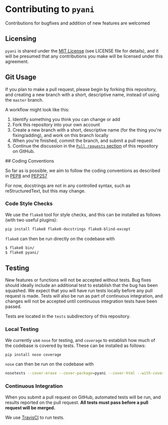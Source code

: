 # Contributing to `pyani`

Contributions for bugfixes and addition of new features are welcomed

## Licensing

`pyani` is shared under the [MIT License](https://opensource.org/licenses/MIT) (see LICENSE file for details), and it will be presumed that any contributions you make will be licensed under this agreement.

## Git Usage

If you plan to make a pull request, please begin by forking this repository, and creating a new branch with a short, descriptive name, instead of using the `master` branch.

A workflow might look like this:

1. Identify something you think you can change or add
2. Fork this repository into your own account
3. Create a new branch with a short, descriptive name (for the thing you're fixing/adding), and work on this branch locally
4. When you're finished, commit the branch, and submit a pull request
5. Continue the discussion in the [`Pull requests` section](https://github.com/widdowquinn/pyani/pulls) of this repository on GitHub.

## Coding Conventions

So far as is possible, we aim to follow the coding conventions as described in [PEP8](http://www.python.org/dev/peps/pep-0008/) and [PEP257](http://www.python.org/dev/peps/pep-0257/)

For now, docstrings are not in any controlled syntax, such as reStructuredText, but this may change.

### Code Style Checks

We use the `flake8` tool for style checks, and this can be installed as follows (with two useful plugins):

```bash
pip install flake8 flake8-docstrings flake8-blind-except
```

`flake8` can then be run directly on the codebase with

```bash
$ flake8 bin/
$ flake8 pyani/
```

## Testing

New features or functions will not be accepted without tests. Bug fixes should ideally include an additional test to establish that the bug has been squashed. We expect that you will have run tests locally before any pull request is made. Tests will also be run as part of continuous integration, and changes will not be accepted until continuous integration tests have been passed.

Tests are located in the `tests` subdirectory of this repository.

### Local Testing

We currently use `nose` for testing, and `coverage` to establish how much of the codebase is covered by tests. These can be installed as follows:

```bash
pip install nose coverage
```

`nose` can then be run on the codebase with

```bash
nosetests --cover-erase --cover-package=pyani --cover-html --with-coverage -v
```

### Continuous Integration

When you submit a pull request on GitHub, automated tests will be run, and results reported on the pull request. **All tests must pass before a pull request will be merged.**

We use [TravisCI](https://travis-ci.org/widdowquinn/pyani) to run tests.
